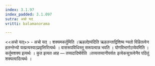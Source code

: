 ```yaml
---
index: 3.1.97
index_padded: 3.1.097
sutra: अचो यत्‌
vritti: balamanorama

---
```

<<अचो यत्>> - अचो यत् । शक्यमकर्तुमिति ।ऋहलोण्र्य॑दिति ऋहलन्ताद्विशिष्य ण्यतो विहितत्वेन हलन्तेभ्यो यत्प्रत्यस्याऽप्रवृत्तिरित्यर्थः । वासरूपविधिस्तु सरूपत्वान्न भवति । योगविभागोऽप्येवमिति । कर्तुमशक्य इत्यर्थः । कुत इत्यत आह —  तव्यदादिष्वेवेति ।तव्यत्तव्यानीयर्यतः इत्येकसूत्रत्वेनैव पठितुं शक्यत्वादित्यर्थः । 